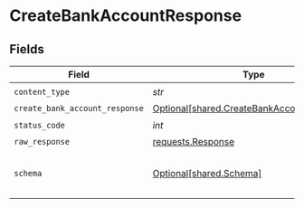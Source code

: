 # CreateBankAccountResponse


## Fields

| Field                                                                                          | Type                                                                                           | Required                                                                                       | Description                                                                                    |
| ---------------------------------------------------------------------------------------------- | ---------------------------------------------------------------------------------------------- | ---------------------------------------------------------------------------------------------- | ---------------------------------------------------------------------------------------------- |
| `content_type`                                                                                 | *str*                                                                                          | :heavy_check_mark:                                                                             | N/A                                                                                            |
| `create_bank_account_response`                                                                 | [Optional[shared.CreateBankAccountResponse]](../../models/shared/createbankaccountresponse.md) | :heavy_minus_sign:                                                                             | Success                                                                                        |
| `status_code`                                                                                  | *int*                                                                                          | :heavy_check_mark:                                                                             | N/A                                                                                            |
| `raw_response`                                                                                 | [requests.Response](https://requests.readthedocs.io/en/latest/api/#requests.Response)          | :heavy_minus_sign:                                                                             | N/A                                                                                            |
| `schema`                                                                                       | [Optional[shared.Schema]](../../models/shared/schema.md)                                       | :heavy_minus_sign:                                                                             | The request made is not valid.                                                                 |